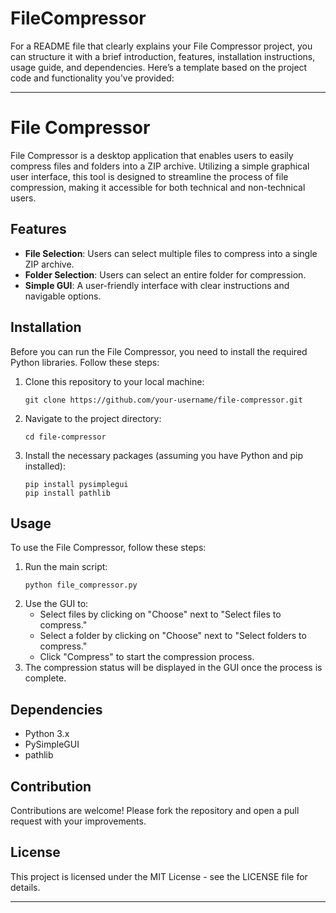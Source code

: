 # FileCompressor
For a README file that clearly explains your File Compressor project, you can structure it with a brief introduction, features, installation instructions, usage guide, and dependencies. Here’s a template based on the project code and functionality you've provided:

---

# File Compressor

File Compressor is a desktop application that enables users to easily compress files and folders into a ZIP archive. Utilizing a simple graphical user interface, this tool is designed to streamline the process of file compression, making it accessible for both technical and non-technical users.

## Features

- **File Selection**: Users can select multiple files to compress into a single ZIP archive.
- **Folder Selection**: Users can select an entire folder for compression.
- **Simple GUI**: A user-friendly interface with clear instructions and navigable options.

## Installation

Before you can run the File Compressor, you need to install the required Python libraries. Follow these steps:

1. Clone this repository to your local machine:
   ```
   git clone https://github.com/your-username/file-compressor.git
   ```
2. Navigate to the project directory:
   ```
   cd file-compressor
   ```
3. Install the necessary packages (assuming you have Python and pip installed):
   ```
   pip install pysimplegui
   pip install pathlib
   ```

## Usage

To use the File Compressor, follow these steps:

1. Run the main script:
   ```
   python file_compressor.py
   ```
2. Use the GUI to:
   - Select files by clicking on "Choose" next to "Select files to compress."
   - Select a folder by clicking on "Choose" next to "Select folders to compress."
   - Click "Compress" to start the compression process.
3. The compression status will be displayed in the GUI once the process is complete.

## Dependencies

- Python 3.x
- PySimpleGUI
- pathlib

## Contribution

Contributions are welcome! Please fork the repository and open a pull request with your improvements.

## License

This project is licensed under the MIT License - see the LICENSE file for details.

---

